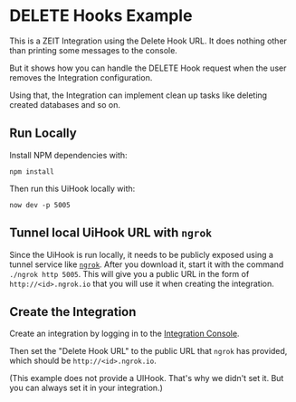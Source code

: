 # DELETE Hooks Example

This is a ZEIT Integration using the Delete Hook URL. It does nothing other than printing some messages to the console.

But it shows how you can handle the DELETE Hook request when the user removes the Integration configuration.

Using that, the Integration can implement clean up tasks like deleting created databases and so on.

## Run Locally

Install NPM dependencies with:

```
npm install
```

Then run this UiHook locally with:

```
now dev -p 5005
```

## Tunnel local UiHook URL with `ngrok`

Since the UiHook is run locally, it needs to be publicly exposed using a tunnel service like [`ngrok`](https://ngrok.com). After you download it, start it with the command `./ngrok http 5005`. This will give you a public URL in the form of `http://<id>.ngrok.io` that you will use it when creating the integration.

## Create the Integration

Create an integration by logging in to the [Integration Console](https://zeit.co/dashboard/integrations/console).

Then set the "Delete Hook URL" to the public URL that `ngrok` has provided, which should be `http://<id>.ngrok.io`.

(This example does not provide a UIHook. That's why we didn't set it. But you can always set it in your integration.)
